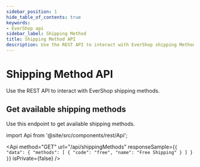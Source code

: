 ```yaml
---
sidebar_position: 1
hide_table_of_contents: true
keywords:
- EverShop api
sidebar_label: Shipping Method
title: Shipping Method API
description: Use the REST API to interact with EverShop shipping Method.
---
```


# Shipping Method API

Use the REST API to interact with EverShop shipping methods.

## Get available shipping methods

Use this endpoint to get available shipping methods.

import Api from '@site/src/components/rest/Api';

<Api
  method="GET"
  url="/api/shippingMethods"
  responseSample={`{
  "data": {
    "methods": [
      {
        "code": "free",
        "name": "Free Shipping"
      }
    ]
  }
}`}
  isPrivate={false}
 />
